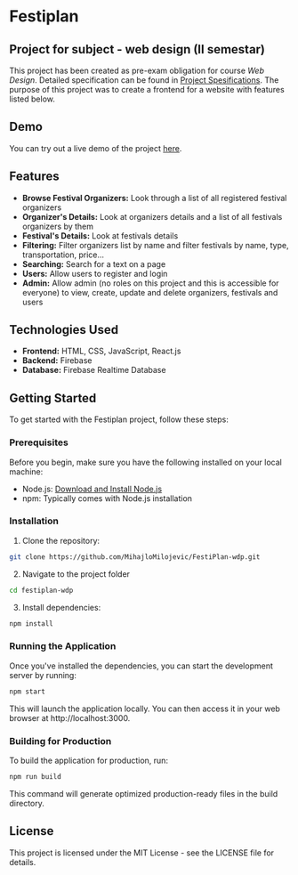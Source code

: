 # Festiplan
## Project for subject - web design (II semestar)

This project has been created as pre-exam obligation for course *Web Design*. Detailed specification can be found in [Project Spesifications](https://github.com/MihajloMilojevic/FestiPlan-wdp/blob/master/materijali/WD%202024%20Specifikacija%20projekta.pdf). The purpose of this project was to create a frontend for a website with features listed below.

## Demo

You can try out a live demo of the project [here](https://festiplan.netlify.app/).

## Features

- **Browse Festival Organizers:** Look through a list of all registered festival organizers
- **Organizer's Details:** Look at organizers details and a list of all festivals organizers by them
- **Festival's Details:** Look at festivals details
- **Filtering:** Filter organizers list by name and filter festivals by name, type, transportation, price...
- **Searching:** Search for a text on a page
- **Users:** Allow users to register and login
- **Admin:** Allow admin (no roles on this project and this is accessible for everyone) to view, create, update and delete organizers, festivals and users  

## Technologies Used

- **Frontend:** HTML, CSS, JavaScript, React.js
- **Backend:** Firebase
- **Database:** Firebase Realtime Database

## Getting Started

To get started with the Festiplan project, follow these steps:

### Prerequisites

Before you begin, make sure you have the following installed on your local machine:

- Node.js: [Download and Install Node.js](https://nodejs.org/)
- npm: Typically comes with Node.js installation

### Installation

1. Clone the repository:

```bash
git clone https://github.com/MihajloMilojevic/FestiPlan-wdp.git
```
2. Navigate to the project folder
```bash
cd festiplan-wdp
```
3. Install dependencies:
```bash
npm install
```

### Running the Application
Once you've installed the dependencies, you can start the development server by running:
```bash
npm start
```
This will launch the application locally. You can then access it in your web browser at http://localhost:3000.

### Building for Production
To build the application for production, run:
```bash
npm run build
```
This command will generate optimized production-ready files in the build directory.

## License

This project is licensed under the MIT License - see the LICENSE file for details.